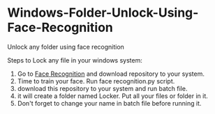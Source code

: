 # Windows-Folder-Unlock-Using-Face-Recognition
Unlock any folder using face recognition

Steps to Lock any file in your windows system:
1) Go to <a href="https://github.com/YashPatel1996/Face-Recognition">Face Recognition</a> and download repository to your system.
2) Time to train your face. Run face recognition.py script.
3) download this repository to your system and run batch file.
4) it will create a folder named Locker. Put all your files or folder in it.
5) Don't forget to change your name in batch file before running it.

